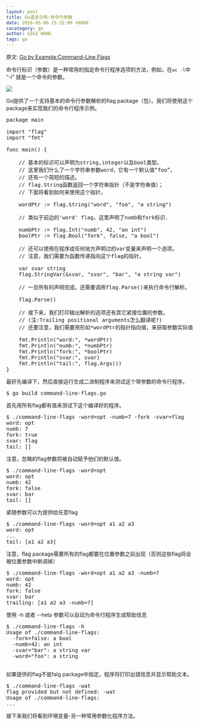 ```yaml
---
layout: post
title: Go语言示例:命令行参数
date: 2016-05-06 15:32:00 +0800
cacategory: go
author: GIGI WANG
tags: go
---
```

[sc_url]:https://gobyexample.com/
原文: [Go by Example:Command-Line Flags][sc_url]

命令行标识（参数）是一种常用的指定命令行程序选项的方法，例如，在`wc -l`中 “-l” 就是一个命令的参数。

![](http://www.gigiwangs.com/wp-content/uploads/2016/05/golang.png)

Go提供了一个支持基本的命令行参数解析的flag package（包）。我们将使用这个package来实现我们的命令行程序示例。

<pre>
package main

import "flag"
import "fmt"

func main() {

    // 基本的标识可以声明为string,integer以及bool类型。
    // 这里我们什么了一个字符串参数word，它有一个默认值“foo”，
    // 还有一个简短的描述。
    // flag.String函数返回一个字符串指针（不是字符串值）；
    // 下面将看到如何来使用这个指针。
    
    wordPtr := flag.String("word", "foo", "a string")

    // 类似于前边的'word' flag，这里声明了numb和fork标识.
 
    numbPtr := flag.Int("numb", 42, "an int")
    boolPtr := flag.Bool("fork", false, "a bool")

    // 还可以使用在程序成任何地方声明过的var变量来声明一个选项。 
    // 注意，我们需要为函数传递指向这个flag的指针。
    
    var svar string
    flag.StringVar(&svar, "svar", "bar", "a string var")

    // 一旦所有的声明完成，还需要调用flag.Parse()来执行命令行解析。
    
    flag.Parse()

    // 接下来，我们打印输出解析的选项还有其它紧接位置的参数。
    // (注:Trailing positional arguments怎么翻译呢?)
    // 还要注意，我们需要用形如*wordPtr的指针指向值，来获取参数实际值。
    
    fmt.Println("word:", *wordPtr)
    fmt.Println("numb:", *numbPtr)
    fmt.Println("fork:", *boolPtr)
    fmt.Println("svar:", svar)
    fmt.Println("tail:", flag.Args())
}
</pre>

最好先编译下，然后直接运行生成二进制程序来测试这个带参数的命令行程序。
<pre>
$ go build command-line-flags.go
</pre>

首先用所有flag都有值来测试下这个编译好的程序。
<pre>
$ ./command-line-flags -word=opt -numb=7 -fork -svar=flag
word: opt
numb: 7
fork: true
svar: flag
tail: []
</pre>
注意，忽略的flag参数将被自动赋予他们的默认值。
<pre>
$ ./command-line-flags -word=opt
word: opt
numb: 42
fork: false
svar: bar
tail: []
</pre>

紧随参数可以为提供给任意flag
<pre>
$ ./command-line-flags -word=opt a1 a2 a3
word: opt
...
tail: [a1 a2 a3]
</pre>

注意，flag package需要所有的flag都要在位置参数之前出现（否则这些flag将会被位置参数中断调掉）
<pre>
$ ./command-line-flags -word=opt a1 a2 a3 -numb=7
word: opt
numb: 42
fork: false
svar: bar
trailing: [a1 a2 a3 -numb=7]
</pre>

使用 -h 或者 --help 参数可以自动为命令行程序生成帮助信息
<pre>
$ ./command-line-flags -h
Usage of ./command-line-flags:
  -fork=false: a bool
  -numb=42: an int
  -svar="bar": a string var
  -word="foo": a string
 </pre>
 
如果提供的flag不是falg package中指定。程序将打印出错信息并显示帮助文本。
<pre>
$ ./command-line-flags -wat
flag provided but not defined: -wat
Usage of ./command-line-flags:
...
</pre>

接下来我们将看到环境变量-另一种常用参数化程序方法。
